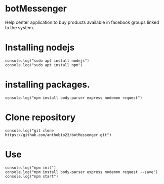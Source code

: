 # botMessenger
Help center application to buy products available in facebook groups linked to the system.

# Installing nodejs
    console.log("sudo apt install nodejs")
    console.log("sudo apt install npm")

# installing packages.
    console.log("npm install body-parser express nodemon request")

# Clone repository
    console.log("git clone https://github.com/anthobio23/botMessenger.git")

# Use
    console.log("npm init")
    console.log("npm install body-parser express nodemon request --save")
    console.log("npm start")
